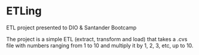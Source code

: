 # ETLing
ETL project presented to DIO & Santander Bootcamp

The project is a simple ETL (extract, transform and load) that takes a .cvs file with numbers ranging from 1 to 10 and multiply it by 1, 2, 3, etc, up to 10.
